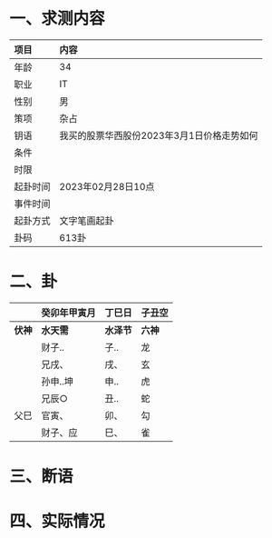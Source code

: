 # 一、求测内容
|项目|内容|
|:-|:-|
|年龄|34|
|职业|IT|
|性别|男|
|策项|杂占|
|钥语|我买的股票华西股份2023年3月1日价格走势如何|
|条件||
|时限||
|起卦时间|2023年02月28日10点|
|事件时间||
|起卦方式|文字笔画起卦|
|卦码|613卦|

# 二、卦
||癸卯年甲寅月|丁巳日|子丑空|
|:-|:-|:-|:-|
|**伏神**|**水天需**|**水泽节**|**六神**|
||财子..|子..|龙|
||兄戌、|戌、|玄|
||孙申..坤|申..|虎|
||兄辰○|丑..|蛇|
|父巳|官寅、|卯、|勾|
||财子、应|巳、|雀|


# 三、断语

# 四、实际情况